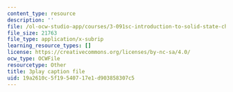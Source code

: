 ```yaml
---
content_type: resource
description: ''
file: /ol-ocw-studio-app/courses/3-091sc-introduction-to-solid-state-chemistry-fall-2010/19a2610c5f19540717e1d903858307c5_UwZU-Lk26X4.srt
file_size: 21763
file_type: application/x-subrip
learning_resource_types: []
license: https://creativecommons.org/licenses/by-nc-sa/4.0/
ocw_type: OCWFile
resourcetype: Other
title: 3play caption file
uid: 19a2610c-5f19-5407-17e1-d903858307c5
---
```

